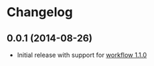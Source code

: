 # Changelog

## 0.0.1 (2014-08-26)

* Initial release with support for [workflow 1.1.0](https://github.com/geekq/workflow/tree/v1.1.0)
